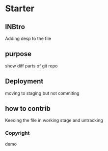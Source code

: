 #  Starter
## INBtro
Adding desp to the file
## purpose
show diff parts of git repo
## Deployment
moving to staging but not commiting 
## how to contrib
Keeoing the file in working stage and untracking
### Copyright
demo
